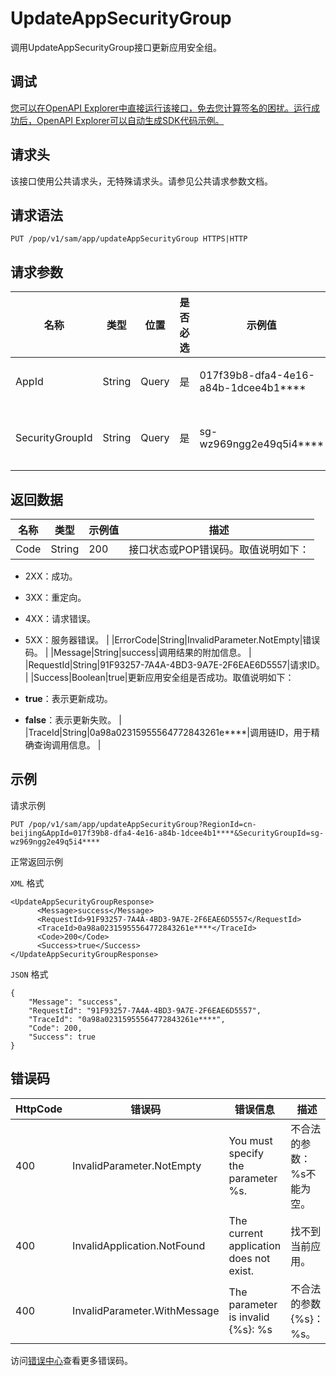 # UpdateAppSecurityGroup

调用UpdateAppSecurityGroup接口更新应用安全组。

## 调试

[您可以在OpenAPI Explorer中直接运行该接口，免去您计算签名的困扰。运行成功后，OpenAPI Explorer可以自动生成SDK代码示例。](https://api.aliyun.com/#product=sae&api=UpdateAppSecurityGroup&type=ROA&version=2019-05-06)

## 请求头

该接口使用公共请求头，无特殊请求头。请参见公共请求参数文档。

## 请求语法

```
PUT /pop/v1/sam/app/updateAppSecurityGroup HTTPS|HTTP
```

## 请求参数

|名称|类型|位置|是否必选|示例值|描述|
|--|--|--|----|---|--|
|AppId|String|Query|是|017f39b8-dfa4-4e16-a84b-1dcee4b1\*\*\*\*|应用ID。 |
|SecurityGroupId|String|Query|是|sg-wz969ngg2e49q5i4\*\*\*\*|安全组ID。 |

## 返回数据

|名称|类型|示例值|描述|
|--|--|---|--|
|Code|String|200|接口状态或POP错误码。取值说明如下：

 -   2XX：成功。
-   3XX：重定向。
-   4XX：请求错误。
-   5XX：服务器错误。 |
|ErrorCode|String|InvalidParameter.NotEmpty|错误码。 |
|Message|String|success|调用结果的附加信息。 |
|RequestId|String|91F93257-7A4A-4BD3-9A7E-2F6EAE6D5557|请求ID。 |
|Success|Boolean|true|更新应用安全组是否成功。取值说明如下：

 -   **true**：表示更新成功。
-   **false**：表示更新失败。 |
|TraceId|String|0a98a02315955564772843261e\*\*\*\*|调用链ID，用于精确查询调用信息。 |

## 示例

请求示例

```
PUT /pop/v1/sam/app/updateAppSecurityGroup?RegionId=cn-beijing&AppId=017f39b8-dfa4-4e16-a84b-1dcee4b1****&SecurityGroupId=sg-wz969ngg2e49q5i4****
```

正常返回示例

`XML` 格式

```
<UpdateAppSecurityGroupResponse>
      <Message>success</Message>
      <RequestId>91F93257-7A4A-4BD3-9A7E-2F6EAE6D5557</RequestId>
      <TraceId>0a98a02315955564772843261e****</TraceId>
      <Code>200</Code>
      <Success>true</Success>
</UpdateAppSecurityGroupResponse>
```

`JSON` 格式

```
{
    "Message": "success",
    "RequestId": "91F93257-7A4A-4BD3-9A7E-2F6EAE6D5557",
    "TraceId": "0a98a02315955564772843261e****",
    "Code": 200,
    "Success": true
}
```

## 错误码

|HttpCode|错误码|错误信息|描述|
|--------|---|----|--|
|400|InvalidParameter.NotEmpty|You must specify the parameter %s.|不合法的参数：%s不能为空。|
|400|InvalidApplication.NotFound|The current application does not exist.|找不到当前应用。|
|400|InvalidParameter.WithMessage|The parameter is invalid \{%s\}: %s|不合法的参数\{%s\}：%s。|

访问[错误中心](https://error-center.aliyun.com/status/product/sae)查看更多错误码。

